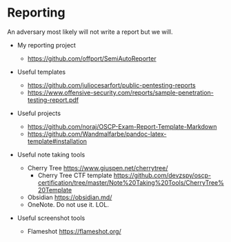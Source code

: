 # Reporting

An adversary most likely will not write a report but we will.

- My reporting project 
  - https://github.com/offport/SemiAutoReporter
  
- Useful templates
  - https://github.com/juliocesarfort/public-pentesting-reports
  - https://www.offensive-security.com/reports/sample-penetration-testing-report.pdf

- Useful projects
  - https://github.com/noraj/OSCP-Exam-Report-Template-Markdown
  - https://github.com/Wandmalfarbe/pandoc-latex-template#installation

- Useful note taking tools
  - Cherry Tree https://www.giuspen.net/cherrytree/
    - Cherry Tree CTF template https://github.com/devzspy/oscp-certification/tree/master/Note%20Taking%20Tools/CherryTree%20Template
  - Obsidian https://obsidian.md/
  - OneNote. Do not use it. LOL.

- Useful screenshot tools
  - Flameshot https://flameshot.org/
